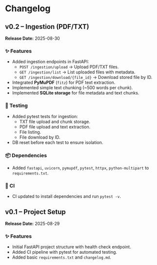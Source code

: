 # Changelog

## v0.2 – Ingestion (PDF/TXT)
**Release Date:** 2025-08-30  

### ✨ Features
- Added ingestion endpoints in FastAPI:
  - `POST /ingestion/upload` → Upload PDF/TXT files.
  - `GET /ingestion/list` → List uploaded files with metadata.
  - `GET /ingestion/download/{file_id}` → Download stored file by ID.
- Integrated **PyMuPDF** (`fitz`) for PDF text extraction.  
- Implemented simple text chunking (~500 words per chunk).  
- Implemented **SQLite storage** for file metadata and text chunks.  

### 🧪 Testing
- Added pytest tests for ingestion:
  - TXT file upload and chunk storage.  
  - PDF file upload and text extraction.  
  - File listing.  
  - File download by ID.  
- DB reset before each test to ensure isolation.  

### 📦 Dependencies
- Added `fastapi`, `uvicorn`, `pymupdf`, `pytest`, `httpx`, `python-multipart` to `requirements.txt`.  

### 🔧 CI
- CI updated to install dependencies and run `pytest -v`.  


## v0.1 – Project Setup  
**Release Date:** 2025-08-29  

### ✨ Features
- Initial FastAPI project structure with health check endpoint.  
- Added CI pipeline with pytest for automated testing.  
- Added basic `requirements.txt` and `changelog.md`.  